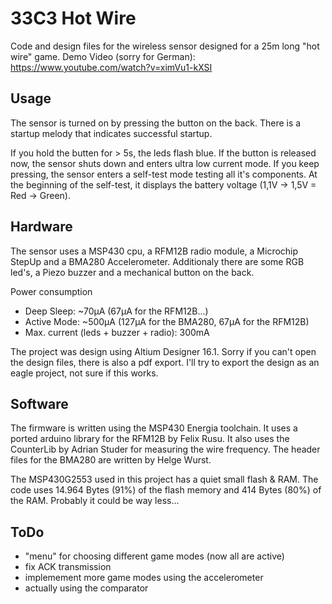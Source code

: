 # 33C3 Hot Wire
Code and design files for the wireless sensor designed for a 25m long "hot wire" game.
Demo Video (sorry for German): https://www.youtube.com/watch?v=ximVu1-kXSI

## Usage
The sensor is turned on by pressing the button on the back. There is a startup melody that indicates successful startup.

If you hold the butten for > 5s, the leds flash blue. If the button is released now, the sensor shuts down and enters ultra low current mode. If you keep pressing, the sensor enters a self-test mode testing all it's components. At the beginning of the self-test, it displays the battery voltage (1,1V -> 1,5V = Red -> Green).

## Hardware
The sensor uses a MSP430 cpu, a RFM12B radio module, a Microchip StepUp and a BMA280 Accelerometer. Additionaly there are some RGB led's, a Piezo buzzer and a mechanical button on the back.

Power consumption
- Deep Sleep: ~70µA (67µA for the RFM12B...)
- Active Mode: ~500µA (127µA for the BMA280, 67µA for the RFM12B)
- Max. current (leds + buzzer + radio): 300mA

The project was design using Altium Designer 16.1. Sorry if you can't open the design files, there is also a pdf export. I'll try to export the design as an eagle project, not sure if this works.

## Software
The firmware is written using the MSP430 Energia toolchain. It uses a ported arduino library for the RFM12B by Felix Rusu. It also uses the CounterLib by Adrian Studer for measuring the wire frequency. The header files for the BMA280 are written by Helge Wurst.

The MSP430G2553 used in this project has a quiet small flash & RAM.
The code uses 14.964 Bytes (91%) of the flash memory and 414 Bytes (80%) of the RAM. Probably it could be way less...

## ToDo

- "menu" for choosing different game modes (now all are active)
- fix ACK transmission
- implemement more game modes using the accelerometer
- actually using the comparator
